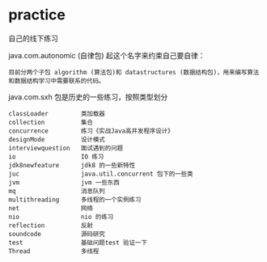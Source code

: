 # practice
自己的线下练习

java.com.autonomic (自律包) 起这个名字来约束自己要自律：
    
    目前分两个子包 algorithm (算法包)和 datastructures (数据结构包)，用来编写算法和数据结构学习中需要联系的代码。

java.com.sxh 包是历史的一些练习，按照类型划分

    classLoader         类加载器
    collection          集合
    concurrence         练习《实战Java高并发程序设计》
    designMode          设计模式
    interviewquestion   面试遇到的问题
    io                  IO 练习
    jdk8newfeature      jdk8 的一些新特性
    juc                 java.util.concurrent 包下的一些类
    jvm                 jvm 一些东西
    mq                  消息队列
    multithreading      多线程的一个实例练习
    net                 网络
    nio                 nio 的练习
    reflection          反射
    soundcode           源码研究
    test                基础问题test 验证一下
    Thread              多线程
 
